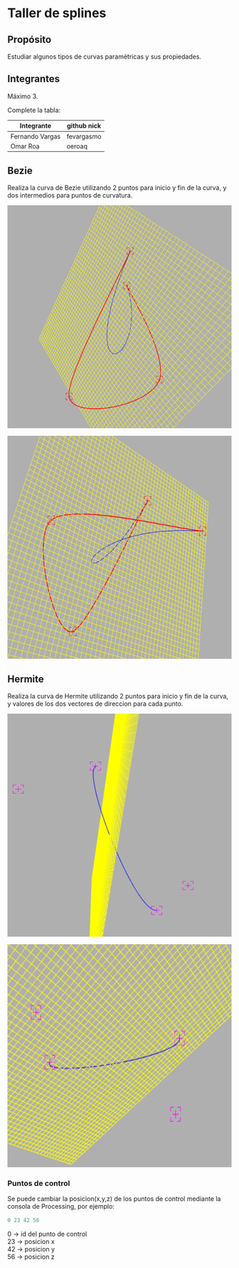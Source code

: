 # Taller de splines

## Propósito

Estudiar algunos tipos de curvas paramétricas y sus propiedades.

## Integrantes

Máximo 3.

Complete la tabla:

| Integrante | github nick |
|------------|-------------|
|        Fernando Vargas    |     fevargasmo        |
|        Omar Roa    |     oeroaq        |

## Bezie
Realiza la curva de Bezie utilizando 2 puntos para inicio y fin de la curva, y dos intermedios para puntos de curvatura.

 <p align="center">
<img src="https://github.com/fevargasmo/Splines_ws/blob/master/images/bezie1.png" alt="Bezie" height="500" width="540"/>
  </p>
  
 <p align="center">
<img src="https://github.com/fevargasmo/Splines_ws/blob/master/images/bezie2.png" alt="Bezie" height="500" width="540"/>
  </p>

## Hermite
Realiza la curva de Hermite utilizando 2 puntos para inicio y fin de la curva, y valores de los dos vectores de direccion para cada punto.

 <p align="center">
<img src="https://github.com/fevargasmo/Splines_ws/blob/master/images/hermite1.png" alt="Hermite" height="500" width="540"/>
  </p>
  
   <p align="center">
<img src="https://github.com/fevargasmo/Splines_ws/blob/master/images/hermite2.png" alt="Hermite" height="500" width="540"/>
  </p>

### Puntos de control
Se puede cambiar la posicion(x,y,z) de los puntos de control mediante la consola de Processing, por ejemplo:

```ruby
0 23 42 56
```
0 -> id del punto de control  
23 -> posicion x  
42 -> posicion y  
56 -> posicion z  
